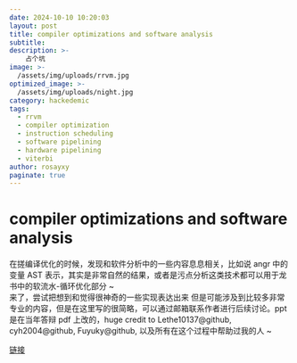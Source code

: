 ```yaml
---
date: 2024-10-10 10:20:03
layout: post
title: compiler optimizations and software analysis
subtitle: 
description: >-
    占个坑
image: >-
  /assets/img/uploads/rrvm.jpg
optimized_image: >-
  /assets/img/uploads/night.jpg
category: hackedemic
tags:
  - rrvm
  - compiler optimization
  - instruction scheduling
  - software pipelining
  - hardware pipelining
  - viterbi
author: rosayxy
paginate: true
---
```

# compiler optimizations and software analysis
在搓编译优化的时候，发现和软件分析中的一些内容息息相关，比如说 angr 中的变量 AST 表示，其实是非常自然的结果，或者是污点分析这类技术都可以用于龙书中的软流水-循环优化部分 ~    
来了，尝试把想到和觉得很神奇的一些实现表达出来 但是可能涉及到比较多非常专业的内容，但是在这里写的很简略，可以通过邮箱联系作者进行后续讨论。ppt 是在当年答辩 pdf 上改的，huge credit to Lethe10137@github, cyh2004@github, Fuyuky@github, 以及所有在这个过程中帮助过我的人 ~        

[链接](https://rosayxy.github.io/pdfs/compiler_engineering_and_software_analysis.pdf)
